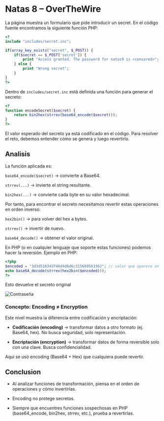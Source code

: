 # Natas 8 – OverTheWire

La página muestra un formulario que pide introducir un secret.
En el código fuente encontramos la siguiente función PHP:

```php
<?
include "includes/secret.inc";

if(array_key_exists("secret", $_POST)) {
    if($secret == $_POST['secret']) {
        print "Access granted. The password for natas9 is <censored>";
    } else {
        print "Wrong secret";
    }
}
?>
```

Dentro de `includes/secret.inc` está definida una función para generar el secreto:

```php
<?
function encodeSecret($secret) {
    return bin2hex(strrev(base64_encode($secret)));
}
?>
```

El valor esperado del secreto ya está codificado en el código.
Para resolver el reto, debemos entender cómo se genera y luego revertirlo.

## Analisis

La función aplicada es:

`base64_encode($secret)` → convierte a Base64.

`strrev(...)` → invierte el string resultante.

`bin2hex(...)` → convierte cada byte en su valor hexadecimal.

Por tanto, para encontrar el secreto necesitamos revertir estas operaciones en orden inverso:

`hex2bin()` → para volver del hex a bytes.

`strrev()` → invertir de nuevo.

`base64_decode()` → obtener el valor original.

En PHP (o en cualquier lenguaje que soporte estas funciones) podemos hacer la reversión.
Ejemplo en PHP:

```php
<?php
$encoded = "3d3d516343746d4d6d6c315669563362"; // valor que aparece en el código
echo base64_decode(strrev(hex2bin($encoded)));
?>
```

Esto devuelve el secreto original

![Contraseña](Assets/Natas8/Contraseña.png)

### Concepto: Encoding ≠ Encryption

Este nivel muestra la diferencia entre codificación y encriptación:

- **Codificación (encoding)** → transformar datos a otro formato (ej. Base64, hex). No busca seguridad, solo representación.

- **Encriptación (encryption)** → transformar datos de forma reversible solo con una clave. Busca confidencialidad.

Aquí se usó encoding (Base64 + Hex) que cualquiera puede revertir.

## Conclusion

- Al analizar funciones de transformación, piensa en el orden de operaciones y cómo invertirlas.

- Encoding no protege secretos.

- Siempre que encuentres funciones sospechosas en PHP (base64_encode, bin2hex, strrev, etc.), prueba a revertirlas.
